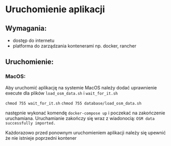 # Uruchomienie aplikacji

## Wymagania:
- dostęp do internetu
- platforma do zarządzania kontenerami np. docker, rancher

## Uruchomienie:
### MacOS:
Aby uruchomić aplikację na systemie MacOS należy dodać uprawnienie execute dla plików `load_osm_data.sh` i `wait_for_it.sh`

`chmod 755 wait_for_it.sh`
`chmod 755 database/load_osm_data.sh`

następnie wykonać komendę `docker-compose up` i poczekać na zakończenie uruchamiana. Uruchamianie zakończy się wraz z wiadonocią: `OSM data successfully imported.`

Każdorazowo przed ponownym uruchomieniem aplikacji należy się upewnić że nie istnieje poprzedni kontener